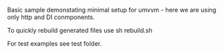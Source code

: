 Basic sample demonstating minimal setup for umvvm - here we are using only http and DI conmponents.

To quickly rebuild generated files use sh rebuild.sh

For test examples see test folder.